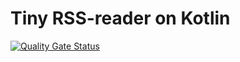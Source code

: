 # Tiny RSS-reader on Kotlin

[![Quality Gate Status](https://sonarcloud.io/api/project_badges/measure?project=SergeyMitrofanov_kt-rss&metric=alert_status)](https://sonarcloud.io/dashboard?id=SergeyMitrofanov_kt-rss)